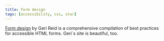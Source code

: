 ```yaml
---
title: Form design
tags: [accessibility, css, star]
---
```

[Form design](https://www.gerireid.com/forms.html) by Geri Reid is a comprehensive compilation of best practices for accessible HTML forms. Geri´s site is beautiful, too.
